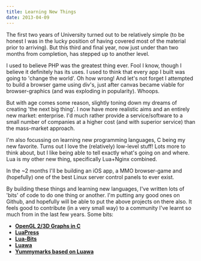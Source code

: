 ```yaml
---
title: Learning New Things
date: 2013-04-09
---
```


The first two years of University turned out to be relatively simple (to be honest I was in the lucky position of having covered most of the material prior to arriving). But this third and final year, now just under than two months from completion, has stepped up to another level.

I used to believe PHP was the greatest thing ever. Fool I know, though I believe it definitely has its uses. I used to think that every app I built was going to 'change the world'. Oh how wrong! And let's not forget I attempted to build a browser game using div's, just after canvas became viable for browser-graphics (and was exploding in popularity). Whoops.

But with age comes some reason, slightly toning down my dreams of creating 'the next big thing'. I now have more realistic aims and an entirely new market: enterprise. I'd much rather provide a service/software to a small number of companies at a higher cost (and with superior service) than the mass-market approach.

I'm also focussing on learning new programming languages, C being my new favorite. Turns out I love the (relatively) low-level stuff! Lots more to think about, but I like being able to tell exactly what's going on and where. Lua is my other new thing, specifically Lua+Nginx combined.

In the ~2 months I'll be building an iOS app, a MMO browser-game and (hopefully) one of the best Linux server control panels to ever exist.

By building these things and learning new languages, I've written lots of 'bits' of code to do one thing or another. I'm putting any good ones on Github, and hopefully will be able to put the above projects on there also. It feels good to contribute (in a very small way) to a community I've learnt so much from in the last few years. Some bits:

+ [**OpenGL 2/3D Graphs in C**](https://github.com/Fizzadar/opengl-graphing)
+ [**LuaPress**](https://github.com/Fizzadar/Luapress)
+ [**Lua-Bits**](https://github.com/Fizzadar/Lua-Bits)
+ [**Luawa**](https://github.com/Fizzadar/Luawa)
+ [**Yummymarks based on Luawa**](https://github.com/Fizzadar/yummymarks)
